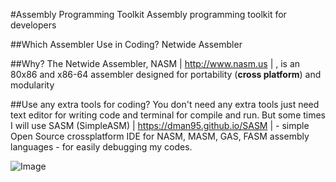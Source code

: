 #Assembly Programming Toolkit
Assembly programming toolkit for developers

##Which Assembler Use in Coding?
Netwide Assembler

##Why?
The Netwide Assembler, NASM | <http://www.nasm.us> | , is an 80x86 and x86-64 assembler designed for portability (__cross platform__) and modularity

##Use any extra tools for coding?
You don't need any extra tools just need text editor for writing code and terminal for compile and run. But some times I will use SASM (SimpleASM) | <https://dman95.github.io/SASM> | - simple Open Source crossplatform IDE for NASM, MASM, GAS, FASM assembly languages - for easily debugging my codes.

![Image](https://github.com/straceX/AssemblyProgrammingToolkit/master/readme_img/SAMS_Hello_WORLD.png)